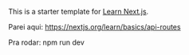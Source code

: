 This is a starter template for [Learn Next.js](https://nextjs.org/learn).


Parei aqui:
https://nextjs.org/learn/basics/api-routes

Pra rodar: 
    npm run dev